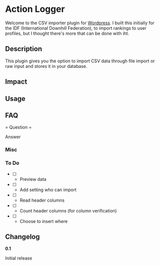 # Action Logger

Welcome to the CSV importer plugin for [Wordpress](http://wordpress.org). I built this initially for the IDF (International Downhill Federation), to import rankings to user profiles, but I thought there's more that can be done with iht.

## Description 

This plugin gives you the option to import CSV data through file import or raw input and stores it in your database.

## Impact

## Usage

## FAQ

= Question =

Answer

### Misc

### To Do
* [ ] - Preview data
* [ ] - Add setting who can import
* [ ] - Read header columns
* [ ] - Count header columns (for column verification)
* [ ] - Choose to insert where

## Changelog

**0.1**

Initial release
